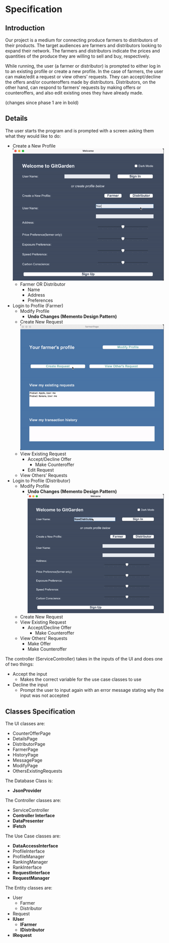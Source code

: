 # Specification

## Introduction

Our project is a medium for connecting produce farmers to distributors of their products. The target audiences are farmers and distributors looking to expand their network. The farmers and distributors indicate the prices and quantities of the produce they are willing to sell and buy, respectively.

While running, the user (a farmer or distributor) is prompted to either log in to an existing profile or create a new profile. In the case of farmers, the user can make/edit a request or view others’ requests. They can accept/decline the offers and/or counteroffers made by distributors. Distributors, on the other hand, can respond to farmers’ requests by making offers or counteroffers, and also edit existing ones they have already made.

(changes since phase 1 are in bold)
## Details

The user starts the program and is prompted with a screen asking them what they would like to do:

- Create a New Profile
    ![welcomePage](assets/welcomePage.gif)
    * Farmer OR Distributor
        + Name
        + Address
        + Preferences
- Login to Profile (Farmer)
    * Modify Profile
        * **Undo Changes (Memento Design Pattern)**
    * Create New Request
    ![requrest](assets/request.gif)
    * View Existing Request
        + Accept/Decline Offer
            + Make Counteroffer
        + Edit Request
    * View Others’ Requests
- Login to Profile (Distributor)
    * Modify Profile
        * **Undo Changes (Memento Design Pattern)**
    ![modify](assets/modify.gif)
    * Create New Request
    * View Existing Request
        + Accept/Decline Offer
            + Make Counteroffer
    * View Others’ Requests
        + Make Offer
        + Make Counteroffer


The controller (ServiceController) takes in the inputs of the UI and does one of two things:
- Accept the input
    * Makes the correct variable for the use case classes to use
- Decline the input
    * Prompt the user to input again with an error message stating why the input was not accepted

## Classes Specification
The UI classes are:
- CounterOfferPage
- DetailsPage
- DistributorPage
- FarmerPage
- HistoryPage
- MessagePage
- ModifyPage
- OthersExistingRequests


The Database Class is:
- **JsonProvider**


The Controller classes are:
- ServiceController
- **Controller Interface**
- **DataPresenter**
- **IFetch**


The Use Case classes are:
- **DataAccessInterface**
- ProfileInterface
- ProfileManager
- RankingManager
- RankInterface
- **RequestInterface**
- **RequestManager**


The Entity classes are:
- User
   - Farmer
   - Distributor
- Request
- **IUser**
   - **IFarmer**
   - **IDistributor**
- **IRequest**
